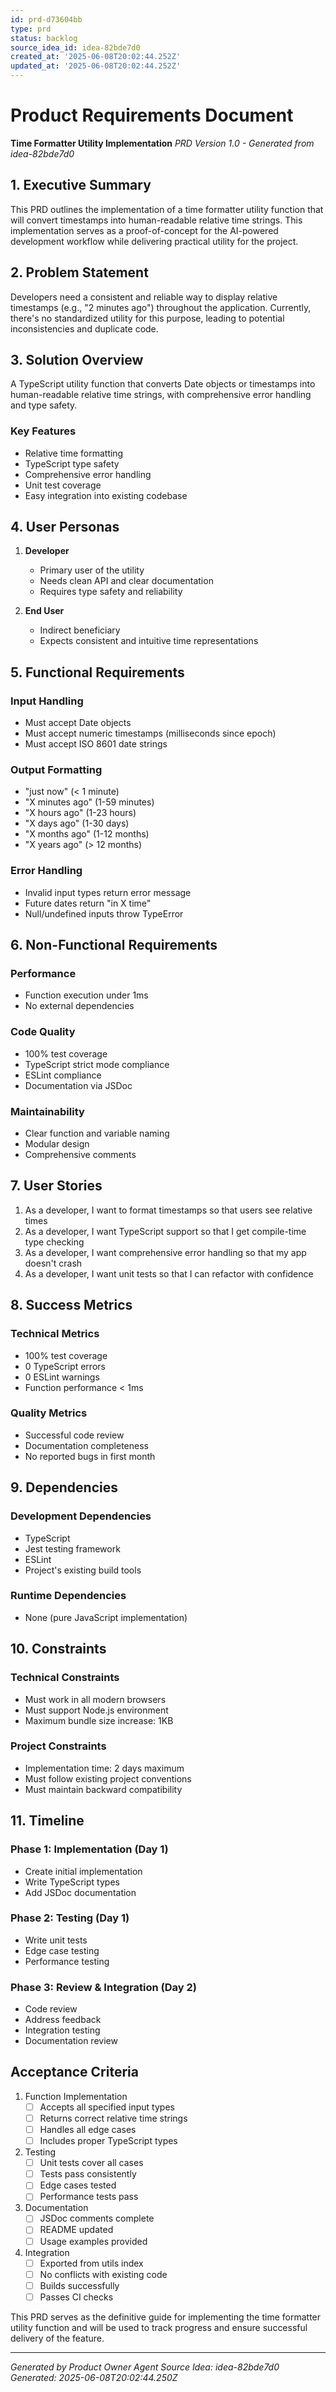 ```yaml
---
id: prd-d73604bb
type: prd
status: backlog
source_idea_id: idea-82bde7d0
created_at: '2025-06-08T20:02:44.252Z'
updated_at: '2025-06-08T20:02:44.252Z'
---
```


# Product Requirements Document
**Time Formatter Utility Implementation**
*PRD Version 1.0 - Generated from idea-82bde7d0*

## 1. Executive Summary
This PRD outlines the implementation of a time formatter utility function that will convert timestamps into human-readable relative time strings. This implementation serves as a proof-of-concept for the AI-powered development workflow while delivering practical utility for the project.

## 2. Problem Statement
Developers need a consistent and reliable way to display relative timestamps (e.g., "2 minutes ago") throughout the application. Currently, there's no standardized utility for this purpose, leading to potential inconsistencies and duplicate code.

## 3. Solution Overview
A TypeScript utility function that converts Date objects or timestamps into human-readable relative time strings, with comprehensive error handling and type safety.

### Key Features
- Relative time formatting
- TypeScript type safety
- Comprehensive error handling
- Unit test coverage
- Easy integration into existing codebase

## 4. User Personas
1. **Developer**
   - Primary user of the utility
   - Needs clean API and clear documentation
   - Requires type safety and reliability

2. **End User**
   - Indirect beneficiary
   - Expects consistent and intuitive time representations

## 5. Functional Requirements

### Input Handling
- Must accept Date objects
- Must accept numeric timestamps (milliseconds since epoch)
- Must accept ISO 8601 date strings

### Output Formatting
- "just now" (< 1 minute)
- "X minutes ago" (1-59 minutes)
- "X hours ago" (1-23 hours)
- "X days ago" (1-30 days)
- "X months ago" (1-12 months)
- "X years ago" (> 12 months)

### Error Handling
- Invalid input types return error message
- Future dates return "in X time"
- Null/undefined inputs throw TypeError

## 6. Non-Functional Requirements

### Performance
- Function execution under 1ms
- No external dependencies

### Code Quality
- 100% test coverage
- TypeScript strict mode compliance
- ESLint compliance
- Documentation via JSDoc

### Maintainability
- Clear function and variable naming
- Modular design
- Comprehensive comments

## 7. User Stories

1. As a developer, I want to format timestamps so that users see relative times
2. As a developer, I want TypeScript support so that I get compile-time type checking
3. As a developer, I want comprehensive error handling so that my app doesn't crash
4. As a developer, I want unit tests so that I can refactor with confidence

## 8. Success Metrics

### Technical Metrics
- 100% test coverage
- 0 TypeScript errors
- 0 ESLint warnings
- Function performance < 1ms

### Quality Metrics
- Successful code review
- Documentation completeness
- No reported bugs in first month

## 9. Dependencies

### Development Dependencies
- TypeScript
- Jest testing framework
- ESLint
- Project's existing build tools

### Runtime Dependencies
- None (pure JavaScript implementation)

## 10. Constraints

### Technical Constraints
- Must work in all modern browsers
- Must support Node.js environment
- Maximum bundle size increase: 1KB

### Project Constraints
- Implementation time: 2 days maximum
- Must follow existing project conventions
- Must maintain backward compatibility

## 11. Timeline

### Phase 1: Implementation (Day 1)
- Create initial implementation
- Write TypeScript types
- Add JSDoc documentation

### Phase 2: Testing (Day 1)
- Write unit tests
- Edge case testing
- Performance testing

### Phase 3: Review & Integration (Day 2)
- Code review
- Address feedback
- Integration testing
- Documentation review

## Acceptance Criteria

1. Function Implementation
   - [ ] Accepts all specified input types
   - [ ] Returns correct relative time strings
   - [ ] Handles all edge cases
   - [ ] Includes proper TypeScript types

2. Testing
   - [ ] Unit tests cover all cases
   - [ ] Tests pass consistently
   - [ ] Edge cases tested
   - [ ] Performance tests pass

3. Documentation
   - [ ] JSDoc comments complete
   - [ ] README updated
   - [ ] Usage examples provided

4. Integration
   - [ ] Exported from utils index
   - [ ] No conflicts with existing code
   - [ ] Builds successfully
   - [ ] Passes CI checks

This PRD serves as the definitive guide for implementing the time formatter utility function and will be used to track progress and ensure successful delivery of the feature.

---
*Generated by Product Owner Agent*
*Source Idea: idea-82bde7d0*
*Generated: 2025-06-08T20:02:44.250Z*